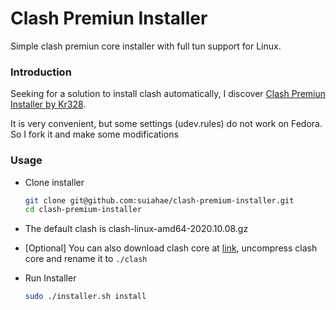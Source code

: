 # Clash Premiun Installer

Simple clash premiun core installer with full tun support for Linux.

### Introduction

Seeking for a solution to install clash automatically, I discover [Clash Premiun Installer by Kr328](https://github.com/Kr328/clash-premium-installer/).

It is very convenient, but some settings (udev.rules) do not work on Fedora. So I fork it and make some modifications

### Usage

- Clone installer
  ```bash
  git clone git@github.com:suiahae/clash-premium-installer.git
  cd clash-premium-installer
  ```

- The default clash is clash-linux-amd64-2020.10.08.gz

- [Optional] You can also download clash core at [link](https://github.com/Dreamacro/clash/releases/tag/premium), uncompress clash core and rename it to `./clash`

- Run Installer
  ```bash
  sudo ./installer.sh install
  ```
